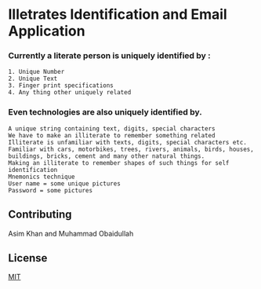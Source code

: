 # Illetrates Identification and Email Application 


###  Currently a literate person is uniquely identified by :
    1. Unique Number
    2. Unique Text
    3. Finger print specifications
    4. Any thing other uniquely related 


### Even technologies are also uniquely identified by.
    A unique string containing text, digits, special characters
    We have to make an illiterate to remember something related
    Illiterate is unfamiliar with texts, digits, special characters etc.
    Familiar with cars, motorbikes, trees, rivers, animals, birds, houses, buildings, bricks, cement and many other natural things.
    Making an illiterate to remember shapes of such things for self identification
    Mnemonics technique  
    User name = some unique pictures
    Password = some pictures 


## Contributing
Asim Khan and Muhammad Obaidullah

## License
[MIT](https://choosealicense.com/licenses/mit/)
